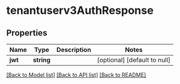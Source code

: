 # tenantuserv3AuthResponse

## Properties
Name | Type | Description | Notes
------------ | ------------- | ------------- | -------------
**jwt** | **string** |  | [optional] [default to null]

[[Back to Model list]](../README.md#documentation-for-models) [[Back to API list]](../README.md#documentation-for-api-endpoints) [[Back to README]](../README.md)


